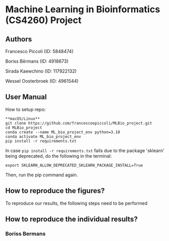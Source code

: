 # Machine Learning in Bioinformatics (CS4260) Project 

## Authors

Francesco Piccoli (ID: 5848474)

Boriss Bērmans (ID: 4918673)

Sirada Kaewchino (ID: 117922132)

Wessel Oosterbroek (ID: 4961544) 

## User Manual

How to setup repo:
```
**macOS/Linux**
git clone https://github.com/francescoopiccoli/MLBio_project.git
cd MLBio_project
conda create --name ML_bio_project_env python=3.10  
conda activate ML_bio_project_env       
pip install -r requirements.txt
```

In case `pip install -r requirements.txt` fails due to the package 'sklearn' being deprecated, do the following in the terminal:

```
export SKLEARN_ALLOW_DEPRECATED_SKLEARN_PACKAGE_INSTALL=True
```

Then, run the pip command again.

## How to reproduce the figures?
To reproduce our results, the following steps need to be performed

## How to reproduce the individual results?

### Boriss Bermans
